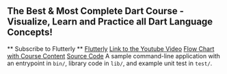 ## The Best & Most Complete Dart Course - Visualize, Learn and Practice all Dart Language Concepts!

\*\* Subscribe to Flutterly \*\*
[Flutterly](https://www.youtube.com/channel/UC5PYcSe3to4mtm3SPCUmjvw)
[Link to the Youtube Video](https://www.youtube.com/watch?v=F3JuuYuOUK4&t=1183s)
[Flow Chart with Course Content](https://www.youtube.com/redirect?event=video_description&redir_token=QUFFLUhqblp6c0x0bzY2SnlWM19oczFyN1doRXRzZVFvQXxBQ3Jtc0tsRENmWllta2xlZ3llSmU4S1FjN3I1RWtLalhiNHN3cWRsU2FzUnl0WnhKa3J6NnJYdGRSMi02aTNvMWw1RVRvRTdDelc0S2s3cHNpbkh3dklQQkdkUXRDNFJNYUxTX2E5cmlUM0JOZnlFS2FLYkVRVQ&q=https%3A%2F%2Fwhimsical.com%2Fdart-from-novice-to-expert-Mtr9eWXDMtmZFY7bwbzjqY)
[Source Code](https://www.youtube.com/redirect?event=video_description&redir_token=QUFFLUhqbGYwOFJra2dZUTlMeS1YaHNlLWdQU3RNWFNyZ3xBQ3Jtc0trQ0x5OVpEU2xNUk8wQWZCQmJxTTZCQnRnek5vdWQta3E2QUxTb0lEUzVpOUo4SW5MSF91a2RRLTcxUldzZTU3dll5eDRTNFFTX2pKMmNZNk5CTWpfa1Vza0hrREJ5S09iTXJra2xFSVpkbVpnNFZzTQ&q=https%3A%2F%2Fgithub.com%2FTheWCKD%2FDart-from-Novice-To-Expert)
A sample command-line application with an entrypoint in `bin/`, library code
in `lib/`, and example unit test in `test/`.
